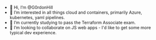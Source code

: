 - 👋 Hi, I’m @G0rdonHill
- 👀 I’m interested in all things cloud and containers, primarily Azure, kubernetes, yaml pipelines.
- 🌱 I’m currently <!---learning--> studying to pass the Terraform Associate exam.
- 💞️ I’m looking to collaborate on JS web apps - I'd like to get some more typical dev experience.
<!-- - 📫 How to reach me - Twitter @uisge_beatha_ -->

<!---
G0rdonHill/G0rdonHill is a ✨ special ✨ repository because its `README.md` (this file) appears on your GitHub profile.
You can click the Preview link to take a look at your changes.
--->
